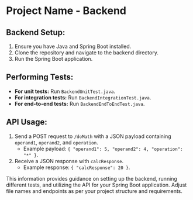 # Project Name - Backend

## Backend Setup:

1. Ensure you have Java and Spring Boot installed.
2. Clone the repository and navigate to the backend directory.
3. Run the Spring Boot application.

## Performing Tests:

- **For unit tests:** Run `BackendUnitTest.java`.
- **For integration tests:** Run `BackendIntegrationTest.java`.
- **For end-to-end tests:** Run `BackendEndToEndTest.java`.

## API Usage:

1. Send a POST request to `/doMath` with a JSON payload containing `operand1`, `operand2`, and `operation`.
    - Example payload: `{ "operand1": 5, "operand2": 4, "operation": "*" }`.
2. Receive a JSON response with `calcResponse`.
    - Example response: `{ "calcResponse": 20 }`.

This information provides guidance on setting up the backend, running different tests, and utilizing the API for your Spring Boot application. Adjust file names and endpoints as per your project structure and requirements.
